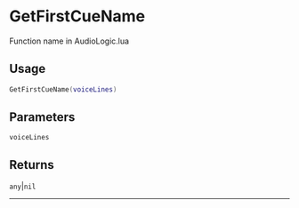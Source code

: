 # GetFirstCueName
Function name in AudioLogic.lua
## Usage
```lua
GetFirstCueName(voiceLines)
```
## Parameters
`voiceLines`
## Returns
`any`|`nil`

---